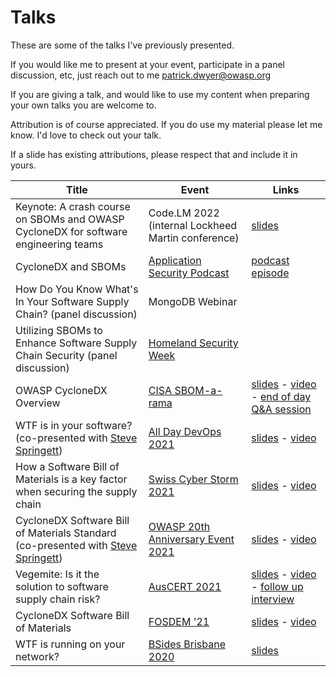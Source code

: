 # Talks

These are some of the talks I've previously presented.

If you would like me to present at your event, participate in a panel discussion, etc, just reach out to me patrick.dwyer@owasp.org

If you are giving a talk, and would like to use my content when preparing your own talks you are welcome to.

Attribution is of course appreciated. If you do use my material please let me know. I'd love to check out your talk.

If a slide has existing attributions, please respect that and include it in yours.

Title | Event | Links
--- | --- | ---
Keynote: A crash course on SBOMs and OWASP CycloneDX for software engineering teams | Code.LM 2022 (internal Lockheed Martin conference) | [slides](Code.LM%202022%20A%20crash%20course%20on%20SBOMs%20and%20OWASP%20CycloneDX%20for%20software%20engineering%20teams.pdf)
CycloneDX and SBOMs | [Application Security Podcast](https://www.securityjourney.com/resources/appsec-podcast) | [podcast episode](https://www.securityjourney.com/podcast-episode/patrick-dwyer-cyclonedx-and-sboms)
How Do You Know What's In Your Software Supply Chain? (panel discussion) | MongoDB Webinar |
Utilizing SBOMs to Enhance Software Supply Chain Security (panel discussion) | [Homeland Security Week](https://www.idga.org/events-homelandsecurityweek) |
OWASP CycloneDX Overview | [CISA SBOM-a-rama](https://www.cisa.gov/cisa-sbom-rama) | [slides](CISA%20SBOM-a-rama%20-%20OWASP%20CycloneDX%20Overview.pdf) - [video](https://youtu.be/aKEpHMVusjM?t=6132) - [end of day Q&A session](https://youtu.be/aKEpHMVusjM?t=9563)
WTF is in your software? (co-presented with [Steve Springett](https://github.com/stevespringett)) | [All Day DevOps 2021](https://www.alldaydevops.com/) | [slides](All%20Day%20DevOps%202021%20-%20WTF%20is%20in%20your%20software.pdf) - [video](https://play.vidyard.com/nW76zidmn61HaN95uxAaTN?)
How a Software Bill of Materials is a key factor when securing the supply chain | [Swiss Cyber Storm 2021](https://www.swisscyberstorm.com/) | [slides](Swiss%20Cyber%20Storm%202021%20How%20a%20Software%20Bill%20of%20Materials%20is%20a%20key%20factor%20when%20securing%20the%20supply%20chain.pdf) - [video](https://www.youtube.com/watch?v=zQmtdV-4ZiQ&list=PLpSWQuopCAzJ2OKWf1qbeDQkYJClZj7XQ&index=8)
CycloneDX Software Bill of Materials Standard (co-presented with [Steve Springett](https://github.com/stevespringett)) | [OWASP 20th Anniversary Event 2021](https://owasp.org/) | [slides](OWASP%2020th%20Anniversary%20-%20CycloneDX%20Software%20Bill%20of%20Materials%20Standard.pdf) - [video](https://youtu.be/BFLHqO-2Kpo?t=6608)
Vegemite: Is it the solution to software supply chain risk? | [AusCERT 2021](https://conference.auscert.org.au/) | [slides](AusCERT%202021%20Vegemite%20-%20Is%20it%20the%20solution%20to%20software%20supply%20chain%20risk.pdf) - [video](https://youtu.be/6rPn_wziuG4?t=155) - [follow up interview](https://www.databreachtoday.com/supply-chain-role-software-bills-materials-a-16723)
CycloneDX Software Bill of Materials | [FOSDEM '21](https://fosdem.org/) | [slides](FOSDEM%202021%20CycloneDX%20Software%20Bill%20of%20Materials.pdf) - [video](https://video.fosdem.org/2021/D.composition/sca_cyclone_sbom.mp4)
WTF is running on your network? | [BSides Brisbane 2020](https://bsidesbrisbane.com/) | [slides](BSides%20Brisbane%202020%20-%20WTF%20is%20running%20on%20your%20network.pdf)
